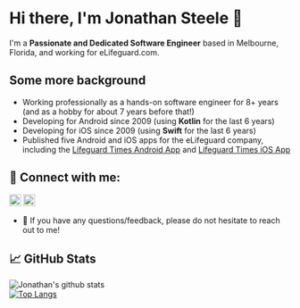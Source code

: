 # Hi there, I'm Jonathan Steele 👋 

I'm a **Passionate and Dedicated Software Engineer** based in Melbourne, Florida, and working for eLifeguard.com. 

## Some more background

- Working professionally as a hands-on software engineer for 8+ years (and as a hobby for about 7 years before that!)  
- Developing for Android since 2009 (using **Kotlin** for the last 6 years)  
- Developing for iOS since 2009 (using **Swift** for the last 6 years)  
- Published five Android and iOS apps for the eLifeguard company, including the [Lifeguard Times Android App](https://play.google.com/store/apps/details?id=com.elifeguard.lifeguardtimes&hl=en_US&pli=1) and [Lifeguard Times iOS App](https://apps.apple.com/us/app/lifeguard-times/id1130306650)

## 🤝 Connect with me:

<a href="https://www.linkedin.com/in/jonathansoftwaredeveloper"><img src="https://raw.githubusercontent.com/yushi1007/yushi1007/main/images/linkedin.svg" alt="Jonathan Steele | LinkedIn" width="21px"/></a>
<a href="https://www.instagram.com/xfsunoles/"><img src="https://raw.githubusercontent.com/yushi1007/yushi1007/main/images/instagram.svg" alt="Jonathan Steele | Instagram" width="21px"/></a>  

- 💬 If you have any questions/feedback, please do not hesitate to reach out to me!

## 📈 GitHub Stats

![Jonathan's github stats](https://github-readme-stats.vercel.app/api?username=inoles&theme=dracula&show_icons=true&count_private=true&line_height=40)  
[![Top Langs](https://github-readme-stats.vercel.app/api/top-langs/?username=inoles&size_weight=0.5&count_weight=0.5)](https://github.com/anuraghazra/github-readme-stats)
